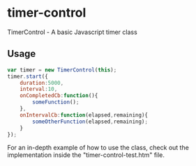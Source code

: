 timer-control
=============

TimerControl - A basic Javascript timer class

Usage
-----

```js
var timer = new TimerControl(this);
timer.start({
    duration:5000,
    interval:10,
    onCompletedCb:function(){
        someFunction();
    },
    onIntervalCb:function(elapsed,remaining){
        someOtherFunction(elapsed,remaining);
    }
});
```

For an in-depth example of how to use the class, check out the implementation inside the "timer-control-test.htm" file.
